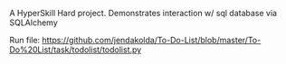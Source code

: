 A HyperSkill Hard project.
Demonstrates interaction w/ sql database via SQLAlchemy

Run file:
https://github.com/jendakolda/To-Do-List/blob/master/To-Do%20List/task/todolist/todolist.py
